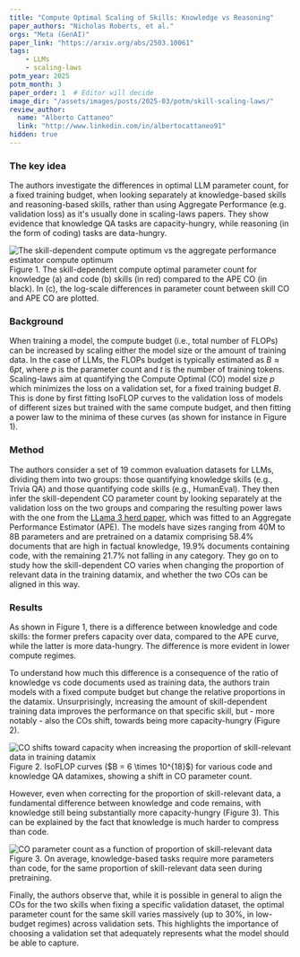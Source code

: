 ```yaml
---
title: "Compute Optimal Scaling of Skills: Knowledge vs Reasoning"
paper_authors: "Nicholas Roberts, et al."
orgs: "Meta (GenAI)"
paper_link: "https://arxiv.org/abs/2503.10061"
tags:
    - LLMs
    - scaling-laws
potm_year: 2025
potm_month: 3
paper_order: 1  # Editor will decide
image_dir: "/assets/images/posts/2025-03/potm/skill-scaling-laws/"
review_author:
  name: "Alberto Cattaneo"
  link: "http://www.linkedin.com/in/albertocattaneo91"
hidden: true
---
```



### The key idea

The authors investigate the differences in optimal LLM parameter count, for a fixed training budget, when looking separately at knowledge-based skills and reasoning-based skills, rather than using Aggregate Performance  (e.g. validation loss) as it's usually done in scaling-laws papers. They show evidence that knowledge QA tasks are capacity-hungry, while reasoning (in the form of coding) tasks are data-hungry.

<img src="{{ page.image_dir | append: 'fig1.png' | relative_url }}" alt="The skill-dependent compute optimum vs the aggregate performance estimator compute optimum">
<figcaption>Figure 1. The skill-dependent compute optimal parameter count for knowledge (a) and code (b) skills (in red) compared to the APE CO (in black). In (c), the log-scale differences in parameter count between skill CO and APE CO are plotted. </figcaption>

### Background

When training a model, the compute budget (i.e., total number of FLOPs) can be increased by scaling either the model size or the amount of training data. In the case of LLMs, the FLOPs budget is typically estimated as $B \approx 6pt$, where $p$ is the parameter count and $t$ is the number of training tokens. Scaling-laws aim at quantifying the Compute Optimal (CO) model size $p$ which minimizes the loss on a validation set, for a fixed training budget $B$. This is done by first fitting IsoFLOP curves to the validation loss of models of different sizes but trained with the same compute budget, and then fitting a power law to the minima of these curves (as shown for instance in Figure 1).

### Method

The authors consider a set of 19 common evaluation datasets for LLMs, dividing them into two groups: those quantifying knowledge skills (e.g., Trivia QA) and those quantifying code skills (e.g., HumanEval). They then infer the skill-dependent CO parameter count by looking separately at the validation loss on the two groups and comparing the resulting power laws with the one from the [LLama 3 herd paper](https://arxiv.org/pdf/2407.21783), which was fitted to an Aggregate Performance Estimator (APE). The models have sizes ranging from 40M to 8B parameters and are pretrained on a datamix comprising 58.4% documents that are high in factual knowledge, 19.9% documents containing code, with the remaining 21.7% not falling in any category. They go on to study how the skill-dependent CO varies when changing the proportion of relevant data in the training datamix, and whether the two COs can be aligned in this way.

### Results

As shown in Figure 1, there is a difference between knowledge and code skills: the former prefers capacity over data, compared to the APE curve, while the latter is more data-hungry. The difference is more evident in lower compute regimes.

To understand how much this difference is a consequence of the ratio of knowledge vs code documents used as training data, the authors train models with a fixed compute budget but change the relative proportions in the datamix. Unsurprisingly, increasing the amount of skill-dependent training data improves the performance on that specific skill, but - more notably - also the COs shift, towards being more capacity-hungry (Figure 2).

<img src="{{ page.image_dir | append: 'fig2.png' | relative_url }}" alt="CO shifts toward capacity when increasing the proportion of skill-relevant data in training datamix">
<figcaption>Figure 2. IsoFLOP curves ($B = 6 \times 10^{18}$) for various code and knowledge QA datamixes, showing a shift in CO parameter count. </figcaption>

However, even when correcting for the proportion of skill-relevant data, a fundamental difference between knowledge and code remains, with knowledge still being substantially more capacity-hungry (Figure 3). This can be explained by the fact that knowledge is much harder to compress than code.

<img class="constrained_img" src="{{ page.image_dir | append: 'fig3.png' | relative_url }}" alt="CO parameter count as a function of proportion of skill-relevant data">
<figcaption>Figure 3. On average, knowledge-based tasks require more parameters than code, for the same proportion of skill-relevant data seen during pretraining. </figcaption>

Finally, the authors observe that, while it is possible in general to align the COs for the two skills when fixing a specific validation dataset, the optimal parameter count for the same skill varies massively (up to 30%, in low-budget regimes) across validation sets. This highlights the importance of choosing a validation set that adequately represents what the model should be able to capture.
